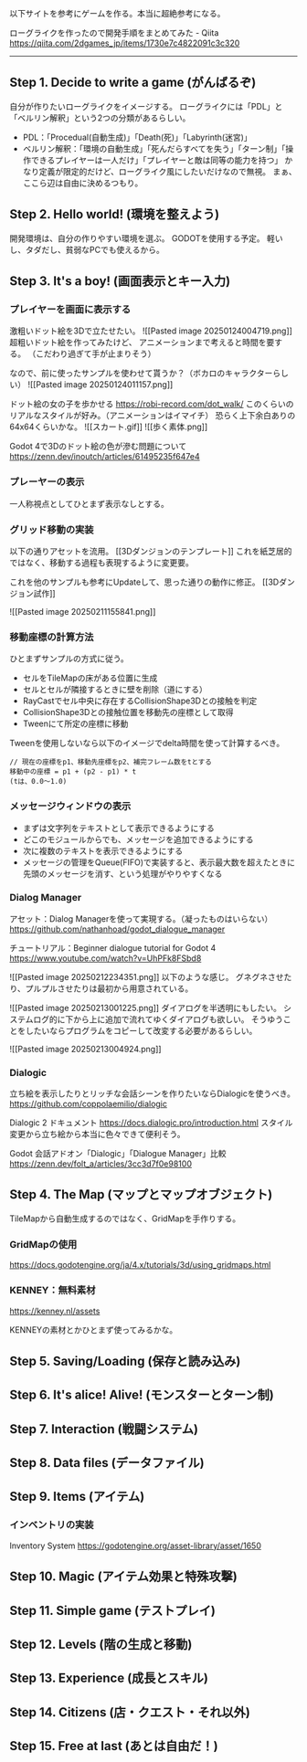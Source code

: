 以下サイトを参考にゲームを作る。本当に超絶参考になる。

ローグライクを作ったので開発手順をまとめてみた - Qiita
https://qiita.com/2dgames_jp/items/1730e7c4822091c3c320

---

## Step 1. Decide to write a game (がんばるぞ)

自分が作りたいローグライクをイメージする。
ローグライクには「PDL」と「ベルリン解釈」という2つの分類があるらしい。
- PDL：「Procedual(自動生成)」「Death(死)」「Labyrinth(迷宮)」
- ベルリン解釈：「環境の自動生成」「死んだらすべてを失う」「ターン制」「操作できるプレイヤーは一人だけ」「プレイヤーと敵は同等の能力を持つ」
かなり定義が限定的だけど、ローグライク風にしたいだけなので無視。
まぁ、ここら辺は自由に決めるつもり。

## Step 2. Hello world! (環境を整えよう)

開発環境は、自分の作りやすい環境を選ぶ。
GODOTを使用する予定。
軽いし、タダだし、貧弱なPCでも使えるから。

## Step 3. It's a boy! (画面表示とキー入力)

### プレイヤーを画面に表示する
激粗いドット絵を3Dで立たせたい。
![[Pasted image 20250124004719.png]]
超粗いドット絵を作ってみたけど、
アニメーションまで考えると時間を要する。
（こだわり過ぎて手が止まりそう）

なので、前に使ったサンプルを使わせて貰うか？（ボカロのキャラクターらしい）
![[Pasted image 20250124011157.png]]

ドット絵の女の子を歩かせる
https://robi-record.com/dot_walk/
このくらいのリアルなスタイルが好み。（アニメーションはイマイチ）
恐らく上下余白ありの64x64くらいかな。
![[スカート.gif]]
![[歩く素体.png]]

Godot 4で3Dのドット絵の色が滲む問題について
https://zenn.dev/inoutch/articles/61495235f647e4

### プレーヤーの表示

一人称視点としてひとまず表示なしとする。

### グリッド移動の実装

以下の通りアセットを流用。
[[3Dダンジョンのテンプレート]]
これを紙芝居的ではなく、移動する過程も表現するように変更要。

これを他のサンプルも参考にUpdateして、思った通りの動作に修正。
[[3Dダンジョン試作]]

![[Pasted image 20250211155841.png]]

### 移動座標の計算方法

ひとまずサンプルの方式に従う。
- セルをTileMapの床がある位置に生成
- セルとセルが隣接するときに壁を削除（道にする）
- RayCastでセル中央に存在するCollisionShape3Dとの接触を判定
- CollisionShape3Dとの接触位置を移動先の座標として取得
- Tweenにて所定の座標に移動

Tweenを使用しないなら以下のイメージでdelta時間を使って計算するべき。
```
// 現在の座標をp1、移動先座標をp2、補完フレーム数をtとする
移動中の座標 = p1 + (p2 - p1) * t
(tは、0.0〜1.0)
```

### メッセージウィンドウの表示

- まずは文字列をテキストとして表示できるようにする
- どこのモジュールからでも、メッセージを追加できるようにする
- 次に複数のテキストを表示できるようにする
- メッセージの管理をQueue(FIFO)で実装すると、表示最大数を超えたときに先頭のメッセージを消す、という処理がやりやすくなる

### Dialog Manager

アセット：Dialog Managerを使って実現する。（凝ったものはいらない）
https://github.com/nathanhoad/godot_dialogue_manager

チュートリアル：Beginner dialogue tutorial for Godot 4
https://www.youtube.com/watch?v=UhPFk8FSbd8

![[Pasted image 20250212234351.png]]
以下のような感じ。
グネグネさせたり、プルプルさせたりは最初から用意されている。

![[Pasted image 20250213001225.png]]
ダイアログを半透明にもしたい。
システムログ的に下から上に追加で流れてゆくダイアログも欲しい。
そうゆうことをしたいならプログラムをコピーして改変する必要があるらしい。

![[Pasted image 20250213004924.png]]

### Dialogic

立ち絵を表示したりとリッチな会話シーンを作りたいならDialogicを使うべき。
https://github.com/coppolaemilio/dialogic

Dialogic 2 ドキュメント
https://docs.dialogic.pro/introduction.html
スタイル変更から立ち絵から本当に色々できて便利そう。

Godot 会話アドオン「Dialogic」「Dialogue Manager」比較
https://zenn.dev/folt_a/articles/3cc3d7f0e98100

## Step 4. The Map (マップとマップオブジェクト)

TileMapから自動生成するのではなく、GridMapを手作りする。

### GridMapの使用
https://docs.godotengine.org/ja/4.x/tutorials/3d/using_gridmaps.html

### KENNEY：無料素材
https://kenney.nl/assets

KENNEYの素材とかひとまず使ってみるかな。





## Step 5. Saving/Loading (保存と読み込み)


## Step 6. It's alice! Alive! (モンスターとターン制)


## Step 7. Interaction (戦闘システム)


## Step 8. Data files (データファイル)


## Step 9. Items (アイテム)

### インベントリの実装

Inventory System
https://godotengine.org/asset-library/asset/1650


## Step 10. Magic (アイテム効果と特殊攻撃)


## Step 11. Simple game (テストプレイ)


## Step 12. Levels (階の生成と移動)


## Step 13. Experience (成長とスキル)


## Step 14. Citizens (店・クエスト・それ以外)


## Step 15. Free at last (あとは自由だ！)
